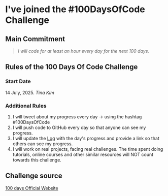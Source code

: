 # I've joined the #100DaysOfCode Challenge

## Main Commitment

> _I will code for at least an hour every day for the next 100 days._

## Rules of the 100 Days Of Code Challenge

### Start Date

14 July, 2025. _Tina Kim_

### Additional Rules

1. I will tweet about my progress every day -> using the hashtag #100DaysOfCode
2. I will push code to GitHub every day so that anyone can see my progress.
3. I will update the [Log](log.md) with the day's progress and provide a link so that others can see my progress.
4. I will work on real projects, facing real challenges. The time spent doing tutorials, online courses and other similar resources will NOT count towards this challenge.

## Challenge source

[100 days Official Website](http://100daysofcode.com/)
